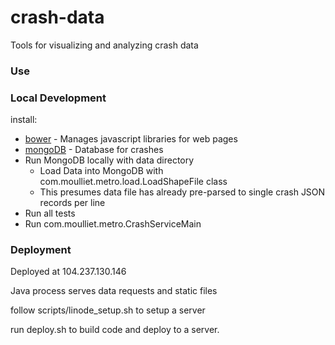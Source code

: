 crash-data
==========

Tools for visualizing and analyzing crash data 

### Use

### Local Development

install:
* [bower](http://bower.io/) - Manages javascript libraries for web pages
* [mongoDB](http://www.mongodb.org/) - Database for crashes
* Run MongoDB locally with data directory
    * Load Data into MongoDB with com.moulliet.metro.load.LoadShapeFile class
    * This presumes data file has already pre-parsed to single crash JSON records per line
* Run all tests
* Run com.moulliet.metro.CrashServiceMain

### Deployment

Deployed at 104.237.130.146

Java process serves data requests and static files

follow scripts/linode_setup.sh to setup a server

run deploy.sh to build code and deploy to a server.
